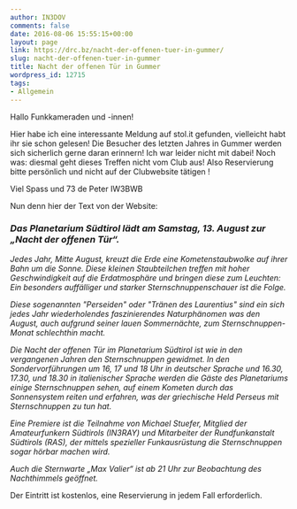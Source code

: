 ```yaml
---
author: IN3DOV
comments: false
date: 2016-08-06 15:55:15+00:00
layout: page
link: https://drc.bz/nacht-der-offenen-tuer-in-gummer/
slug: nacht-der-offenen-tuer-in-gummer
title: Nacht der offenen Tür in Gummer
wordpress_id: 12715
tags:
- Allgemein
---
```


Hallo Funkkameraden und -innen!




Hier habe ich eine interessante Meldung auf stol.it gefunden, vielleicht habt ihr sie schon gelesen! Die Besucher des letzten Jahres in Gummer werden sich sicherlich gerne daran erinnern! Ich war leider nicht mit dabei!
Noch was: diesmal geht dieses Treffen nicht vom Club aus! Also Reservierung bitte persönlich und nicht auf der Clubwebsite tätigen !




Viel Spass und 73 de Peter IW3BWB




Nun denn hier der Text von der Website:





### _**Das Planetarium Südtirol lädt am Samstag, 13. August zur „Nacht der offenen Tür“.**_




_Jedes Jahr, Mitte August, kreuzt die Erde eine Kometenstaubwolke auf ihrer Bahn um die Sonne. Diese kleinen Staubteilchen treffen mit hoher Geschwindigkeit auf die Erdatmosphäre und bringen diese zum Leuchten: Ein besonders auffälliger und starker Sternschnuppenschauer ist die Folge._




_Diese sogenannten "Perseiden" oder "Tränen des Laurentius" sind ein sich jedes Jahr wiederholendes faszinierendes Naturphänomen was den August, auch aufgrund seiner lauen Sommernächte, zum Sternschnuppen-Monat schlechthin macht._




_Die Nacht der offenen Tür im Planetarium Südtirol ist wie in den vergangenen Jahren den Sternschnuppen gewidmet. In den Sondervorführungen um 16, 17 und 18 Uhr in deutscher Sprache und 16.30, 17.30, und 18.30 in italienischer Sprache werden die Gäste des Planetariums einige Sternschnuppen sehen, auf einem Kometen durch das Sonnensystem reiten und erfahren, was der griechische Held Perseus mit Sternschnuppen zu tun hat._




_Eine Premiere ist die Teilnahme von Michael Stuefer, Mitglied der Amateurfunkern Südtirols (IN3RAY) und Mitarbeiter der Rundfunkanstalt Südtirols (RAS), der mittels spezieller Funkausrüstung die Sternschnuppen sogar hörbar machen wird._




_Auch die Sternwarte „Max Valier“ ist ab 21 Uhr zur Beobachtung des Nachthimmels geöffnet._


Der Eintritt ist kostenlos, eine Reservierung in jedem Fall erforderlich.
